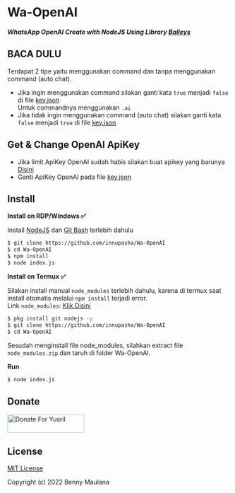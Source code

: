 # Wa-OpenAI

***WhatsApp OpenAI Create with NodeJS Using Library [Baileys](https://github.com/adiwajshing/Baileys)***
## BACA DULU
Terdapat 2 tipe yaitu menggunakan command dan tanpa menggunakan command (auto chat).
- Jika ingin menggunakan command silakan ganti kata ```true``` menjadi ```false``` di file [key.json](https://github.com/innupasha/Wa-OpenAI/blob/586dbf2e7bb182b3a649d560e50ef44911fb4db8/key.json#L3)<br>Untuk commandnya menggunakan ```.ai```
- Jika tidak ingin menggunakan command (auto chat) silakan ganti kata ```false``` menjadi ```true``` di file [key.json](https://github.com/innupasha/Wa-OpenAI/blob/586dbf2e7bb182b3a649d560e50ef44911fb4db8/key.json#L3)

## Get & Change OpenAI ApiKey
- Jika limit ApiKey OpenAI sudah habis silakan buat apikey yang barunya [Disini](https://beta.openai.com/account/api-keys)
- Ganti ApiKey OpenAI pada file [key.json](https://github.com/innupasha/Wa-OpenAI/blob/586dbf2e7bb182b3a649d560e50ef44911fb4db8/key.json#L2)

## Install
**Install on RDP/Windows ✅**

Install [NodeJS](https://nodejs.org/en/download/)
 dan [Git Bash](https://git-scm.com/downloads) terlebih dahulu
```bash
$ git clone https://github.com/innupasha/Wa-OpenAI
$ cd Wa-OpenAI
$ npm install
$ node index.js
```
**Install on Termux ✅**

Silakan install manual ```node_modules``` terlebih dahulu, karena di termux saat install otomatis melalui ```npm install``` terjadi error.
<br>Link ```node_modules```: [Klik Disini](https://drive.google.com/file/d/1gKGjseRirX6mQ5LOFULpmnDs7q3Svm8y/view?usp=sharing)
```bash
$ pkg install git nodejs -y
$ git clone https://github.com/innupasha/Wa-OpenAI
$ cd Wa-OpenAI
```
Sesudah menginstall file node_modules, silahkan extract file ```node_modules.zip``` dan taruh di folder Wa-OpenAI.

**Run**
```bash
$ node index.js
```

## Donate
<a href="https://saweria.co/innupasha" target="_blank"><img src="https://user-images.githubusercontent.com/26188697/180601310-e82c63e4-412b-4c36-b7b5-7ba713c80380.png" alt="Donate For Yusril" height="41" width="174"></a>

## License
[MIT License](https://github.com/innupasha/Wa-OpenAI/blob/main/LICENSE)

Copyright (c) 2022 Benny Maulana

